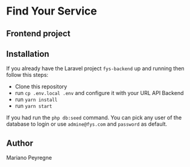 # Find Your Service

## Frontend project


## Installation

If you already have the Laravel project `fys-backend` up and running then follow this steps:

- Clone this repository
- run `cp .env.local .env` and configure it with your URL API Backend
- run `yarn install`
- run `yarn start`

If you had run the `php db:seed` command. You can pick any user of the database to login or use `admine@fys.com` and `password` as default.


## Author

Mariano Peyregne
